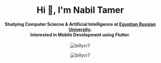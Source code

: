 <div align="center">
  <h1>Hi 👋, I'm Nabil Tamer</h1>
  <h4 align="center">Studying Computer Sciecne & Artificial Intelligence at <a href="https://www.eru.edu.eg/">Egyptian Russian University</a>.<br> Interested in Mobile Development using Flutter.</h4>

  <p> <img src="https://komarev.com/ghpvc/?username=billycr7&label=Profile%20views&color=0e75b6&style=flat" alt="billycr7" /> </p>

  <p><img src="https://github-readme-stats.vercel.app/api?username=billycr7&show_icons=true&locale=en&theme=midnight-purple" alt="billycr7" /></p>
</div>
